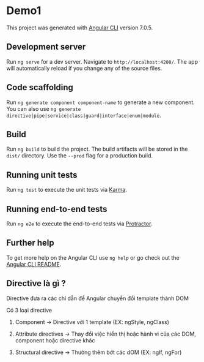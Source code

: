 # Demo1

This project was generated with [Angular CLI](https://github.com/angular/angular-cli) version 7.0.5.

## Development server

Run `ng serve` for a dev server. Navigate to `http://localhost:4200/`. The app will automatically reload if you change any of the source files.

## Code scaffolding

Run `ng generate component component-name` to generate a new component. You can also use `ng generate directive|pipe|service|class|guard|interface|enum|module`.

## Build

Run `ng build` to build the project. The build artifacts will be stored in the `dist/` directory. Use the `--prod` flag for a production build.

## Running unit tests

Run `ng test` to execute the unit tests via [Karma](https://karma-runner.github.io).

## Running end-to-end tests

Run `ng e2e` to execute the end-to-end tests via [Protractor](http://www.protractortest.org/).

## Further help

To get more help on the Angular CLI use `ng help` or go check out the [Angular CLI README](https://github.com/angular/angular-cli/blob/master/README.md).

## Directive là gì ?

Directive đưa ra các chỉ dẫn để Angular chuyển đổi template thành DOM

Có 3 loại directive

1. Component -> Directive với 1 template (EX: ngStyle, ngClass)

2. Attribute directives -> Thay đổi việc hiển thị hoặc hành vi của các DOM, component hoặc directive khác

3. Structural directive -> Thường thêm bớt các dOM (EX: ngIf, ngFor)
